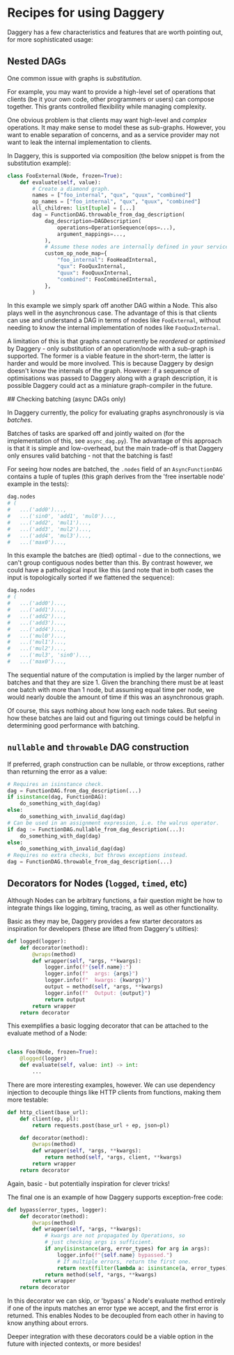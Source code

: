 # Recipes for using Daggery

Daggery has a few characteristics and features that are worth pointing out, for more sophisticated usage:

## Nested DAGs

One common issue with graphs is *substitution*.

For example, you may want to provide a high-level set of operations that clients (be it your own code, other programmers or users) can compose together. This grants controlled flexibility while managing complexity.

One obvious problem is that clients may want high-level and *complex* operations. It may make sense to model these as sub-graphs. However, you want to enable separation of concerns, and as a service provider may not want to leak the internal implementation to clients.

In Daggery, this is supported via composition (the below snippet is from the substitution example):

```python
class FooExternal(Node, frozen=True):
    def evaluate(self, value):
        # Create a diamond graph.
        names = ["foo_internal", "qux", "quux", "combined"]
        op_names = ["foo_internal", "qux", "quux", "combined"]
        all_children: list[tuple] = [...]
        dag = FunctionDAG.throwable_from_dag_description(
            dag_description=DAGDescription(
                operations=OperationSequence(ops=...),
                argument_mappings=...,
            ),
            # Assume these nodes are internally defined in your service.
            custom_op_node_map={
                "foo_internal": FooHeadInternal,
                "qux": FooQuxInternal,
                "quux": FooQuuxInternal,
                "combined": FooCombinedInternal,
            },
        )
```

In this example we simply spark off another DAG within a Node. This also plays well in the asynchronous case. The advantage of this is that clients can use and understand a DAG in terms of nodes like `FooExternal`, without needing to know the internal implementation of nodes like `FooQuxInternal`.

A limitation of this is that graphs cannot currently be *reordered* or *optimised* by Daggery - only substitution of an operation/node with a sub-graph is supported. The former is a viable feature in the short-term, the latter is harder and would be more involved. This is because Daggery by design doesn't know the internals of the graph. However: if a sequence of optimisations was passed to Daggery along with a graph description, it is possible Daggery could act as a miniature graph-compiler in the future.

## Checking batching (async DAGs only)

In Daggery currently, the policy for evaluating graphs asynchronously is via *batches*.

Batches of tasks are sparked off and jointly waited on (for the implementation of this, see `async_dag.py`). The advantage of this approach is that it is simple and low-overhead, but the main trade-off is that Daggery only ensures valid batching - not that the batching is fast!

For seeing how nodes are batched, the `.nodes` field of an `AsyncFunctionDAG` contains a tuple of tuples (this graph derives from the 'free insertable node' example in the tests):

```python
dag.nodes
# (
#   ...('add0')...,
#   ...('sin0', 'add1', 'mul0')...,
#   ...('add2', 'mul1')...,
#   ...('add3', 'mul2')...,
#   ...('add4', 'mul3')...,
#   ...('max0')...,
```

In this example the batches are (tied) optimal - due to the connections, we can't group contiguous nodes better than this. By contrast however, we could have a pathological input like this (and note that in both cases the input is topologically sorted if we flattened the sequence):

```python
dag.nodes
# (
#   ...('add0')...,
#   ...('add1')...,
#   ...('add2')...,
#   ...('add3')...,
#   ...('add4')...,
#   ...('mul0')...,
#   ...('mul1')...,
#   ...('mul2')...,
#   ...('mul3', 'sin0')...,
#   ...('max0')...,
```

The sequential nature of the computation is implied by the larger number of batches and that they are size 1. Given the branching there must be at least one batch with more than 1 node, but assuming equal time per node, we would nearly double the amount of time if this was an asynchronous graph.

Of course, this says nothing about how long each node takes. But seeing how these batches are laid out and figuring out timings could be helpful in determining good performance with batching.

## `nullable` and `throwable` DAG construction

If preferred, graph construction can be nullable, or throw exceptions, rather than returning the error as a value:

```python
# Requires an isinstance check.
dag = FunctionDAG.from_dag_description(...)
if isinstance(dag, FunctionDAG):
    do_something_with_dag(dag)
else:
    do_something_with_invalid_dag(dag)
# Can be used in an assignment expression, i.e. the walrus operator.
if dag := FunctionDAG.nullable_from_dag_description(...):
    do_something_with_dag(dag)
else:
    do_something_with_invalid_dag(dag)
# Requires no extra checks, but throws exceptions instead.
dag = FunctionDAG.throwable_from_dag_description(...)
```

## Decorators for Nodes (`logged`, `timed`, etc)

Although Nodes can be arbitrary functions, a fair question might be how to integrate things like logging, timing, tracing, as well as other functionality.

Basic as they may be, Daggery provides a few starter decorators as inspiration for developers (these are lifted from Daggery's utilties):

```python
def logged(logger):
    def decorator(method):
        @wraps(method)
        def wrapper(self, *args, **kwargs):
            logger.info(f"{self.name}:")
            logger.info(f"  args: {args}")
            logger.info(f"  kwargs: {kwargs}")
            output = method(self, *args, **kwargs)
            logger.info(f"  Output: {output}")
            return output
        return wrapper
    return decorator
```

This exemplifies a basic logging decorator that can be attached to the evaluate method of a Node:

```python

class Foo(Node, frozen=True):
    @logged(logger)
    def evaluate(self, value: int) -> int:
        ...
```

There are more interesting examples, however. We can use dependency injection to decouple things like HTTP clients from functions, making them more testable:

```python
def http_client(base_url):
    def client(ep, pl):
        return requests.post(base_url + ep, json=pl)

    def decorator(method):
        @wraps(method)
        def wrapper(self, *args, **kwargs):
            return method(self, *args, client, **kwargs)
        return wrapper
    return decorator
```

Again, basic - but potentially inspiration for clever tricks!

The final one is an example of how Daggery supports exception-free code:

```python
def bypass(error_types, logger):
    def decorator(method):
        @wraps(method)
        def wrapper(self, *args, **kwargs):
            # kwargs are not propagated by Operations, so
            # just checking args is sufficient.
            if any(isinstance(arg, error_types) for arg in args):
                logger.info(f"{self.name} bypassed.")
                # If multiple errors, return the first one.
                return next(filter(lambda a: isinstance(a, error_types), args))
            return method(self, *args, **kwargs)
        return wrapper
    return decorator
```

In this decorator we can skip, or 'bypass' a Node's evaluate method entirely if one of the inputs matches an error type we accept, and the first error is returned. This enables Nodes to be decoupled from each other in having to know anything about errors.

Deeper integration with these decorators could be a viable option in the future with injected contexts, or more besides!
